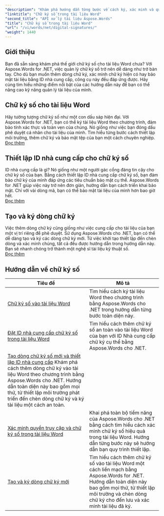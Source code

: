 ```yaml
---
"description": "Khám phá hướng dẫn từng bước về cách ký, xác minh và quản lý chữ ký số trong tài liệu Word bằng Aspose.Words cho .NET."
"linktitle": "Chữ ký số trong tài liệu Word"
"second_title": "API xử lý tài liệu Aspose.Words"
"title": "Chữ ký số trong tài liệu Word"
"url": "/vi/words/net/digital-signatures/"
"weight": 1440
---
```


## Giới thiệu

Bạn đã sẵn sàng khám phá thế giới chữ ký số cho tài liệu Word chưa? Với Aspose.Words for .NET, việc quản lý chữ ký số trở nên dễ dàng như trở bàn tay. Cho dù bạn muốn thêm dòng chữ ký, xác minh chữ ký hiện có hay bảo mật tài liệu bằng ID nhà cung cấp, công cụ này đều đáp ứng được. Hãy cùng tìm hiểu những điểm nổi bật của các hướng dẫn này để bạn có thể nâng cao kỹ năng quản lý tài liệu của mình.

## Chữ ký số cho tài liệu Word  

Hãy tưởng tượng chữ ký số như một con dấu sáp hiện đại. Với Aspose.Words for .NET, bạn có thể ký tài liệu Word theo chương trình, đảm bảo tính xác thực và toàn vẹn của chúng. Nó giống như việc bạn đóng dấu phê duyệt cá nhân cho tài liệu của mình. Tìm hiểu từng bước cách thiết lập môi trường, thêm chữ ký và bảo mật tệp của bạn một cách chuyên nghiệp.  
[Đọc thêm](./digitally-signing-word-document/)  

## Thiết lập ID nhà cung cấp cho chữ ký số  

ID nhà cung cấp là gì? Nó giống như một người gác cổng đáng tin cậy cho chữ ký số của bạn. Bằng cách thiết lập ID nhà cung cấp chữ ký số, bạn đảm bảo chữ ký của mình đáp ứng các tiêu chuẩn bảo mật cụ thể. Aspose.Words for .NET giúp việc này trở nên đơn giản, hướng dẫn bạn cách triển khai bảo mật. Chỉ với vài dòng mã, bạn có thể bảo mật tài liệu của mình hơn bao giờ hết.  
[Đọc thêm](./set-digital-signature-provider-id/)  

## Tạo và ký dòng chữ ký  

Việc thêm dòng chữ ký cũng giống như việc cung cấp cho tài liệu của bạn một vị trí riêng để phê duyệt. Sử dụng Aspose.Words cho .NET, bạn có thể dễ dàng tạo và ký các dòng chữ ký mới. Từ việc khởi tạo thiết lập đến chèn dòng và xác minh chúng, tất cả đều được hướng dẫn trong hướng dẫn này. Bạn sẽ nhanh chóng trở thành một nghệ sĩ tài liệu kỹ thuật số.  
[Đọc thêm](./create-and-sign-new-signature-line/)  

 ## Hướng dẫn về chữ ký số
| Tiêu đề | Mô tả |
| --- | --- |
| [Chữ ký số vào tài liệu Word](./digitally-signing-word-document/) | Tìm hiểu cách ký tài liệu Word theo chương trình bằng Aspose.Words cho .NET trong hướng dẫn từng bước toàn diện này. |
| [Đặt ID nhà cung cấp chữ ký số trong tài liệu Word](./set-digital-signature-provider-id/) | Tìm hiểu cách thêm chữ ký số an toàn vào tài liệu Word của bạn với ID Nhà cung cấp chữ ký cụ thể bằng Aspose.Words cho .NET. |
| [Tạo dòng chữ ký số mới và thiết lập ID nhà cung cấp](./create-new-digital-signature-line-and-set-provider-id/) Khám phá cách thêm dòng chữ ký vào tài liệu Word theo chương trình bằng Aspose.Words cho .NET. Hướng dẫn toàn diện này bao gồm mọi thứ, từ thiết lập môi trường phát triển đến chèn dòng chữ ký và ký tài liệu một cách an toàn. |
| [Xác minh quyền truy cập và chữ ký số trong tài liệu Word](./access-and-digital-signature-verification/) | Khai phá toàn bộ tiềm năng của Aspose.Words cho .NET bằng cách tìm hiểu cách xác minh chữ ký số hiệu quả trong tài liệu Word. Hướng dẫn từng bước này sẽ hướng dẫn bạn quy trình thiết lập. |
| [Tạo và ký dòng chữ ký mới](./create-and-sign-new-signature-line/) | Tìm hiểu cách thêm chữ ký số vào tài liệu Word một cách liền mạch bằng Aspose.Words for .NET. Hướng dẫn toàn diện này bao gồm mọi thứ, từ thiết lập môi trường và chèn dòng chữ ký cho đến lưu và xác minh tài liệu đã ký. |